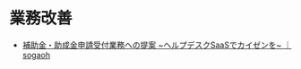 # 業務改善

- [補助金・助成金申請受付業務への提案 ~ヘルプデスクSaaSでカイゼンを~ ｜sogaoh](https://esa-pages.io/p/sharing/6641/posts/849/65c745672684afb646cb.html)
